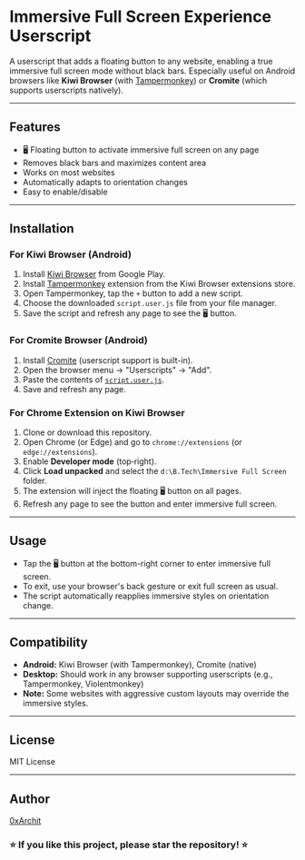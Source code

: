 # Immersive Full Screen Experience Userscript

A userscript that adds a floating button to any website, enabling a true immersive full screen mode without black bars. Especially useful on Android browsers like **Kiwi Browser** (with [Tampermonkey](https://www.tampermonkey.net/)) or **Cromite** (which supports userscripts natively).

---

## Features

- 🖥️ Floating button to activate immersive full screen on any page
- Removes black bars and maximizes content area
- Works on most websites
- Automatically adapts to orientation changes
- Easy to enable/disable

---

## Installation

### For Kiwi Browser (Android)

1. Install [Kiwi Browser](https://play.google.com/store/apps/details?id=com.kiwibrowser.browser) from Google Play.
2. Install [Tampermonkey](https://tampermonkey.net/?browser=kiwi) extension from the Kiwi Browser extensions store.
3. Open Tampermonkey, tap the `+` button to add a new script.
4. Choose the downloaded `script.user.js` file from your file manager. 
5. Save the script and refresh any page to see the 🖥️ button.

### For Cromite Browser (Android)

1. Install [Cromite](https://github.com/uazo/cromite) (userscript support is built-in).
2. Open the browser menu → "Userscripts" → "Add".
3. Paste the contents of [`script.user.js`](./Main/script.user.js).
4. Save and refresh any page.

### For Chrome Extension on Kiwi Browser

1. Clone or download this repository.
2. Open Chrome (or Edge) and go to `chrome://extensions` (or `edge://extensions`).
3. Enable **Developer mode** (top‑right).
4. Click **Load unpacked** and select the `d:\B.Tech\Immersive Full Screen` folder.
5. The extension will inject the floating 🖥️ button on all pages.
6. Refresh any page to see the button and enter immersive full screen.

---

## Usage

- Tap the 🖥️ button at the bottom-right corner to enter immersive full screen.
- To exit, use your browser's back gesture or exit full screen as usual.
- The script automatically reapplies immersive styles on orientation change.

---

## Compatibility

- **Android:** Kiwi Browser (with Tampermonkey), Cromite (native)
- **Desktop:** Should work in any browser supporting userscripts (e.g., Tampermonkey, Violentmonkey)
- **Note:** Some websites with aggressive custom layouts may override the immersive styles.

---

## License

MIT License

---

## Author

[0xArchit](https://github.com/0xArchit)

### ⭐ If you like this project, please star the repository! ⭐
